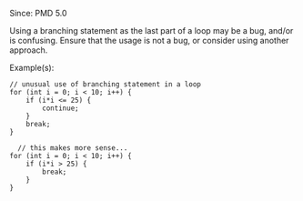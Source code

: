 Since: PMD 5.0

Using a branching statement as the last part of a loop may be a bug, and/or is confusing.
Ensure that the usage is not a bug, or consider using another approach.

Example(s):
```
// unusual use of branching statement in a loop
for (int i = 0; i < 10; i++) {
	if (i*i <= 25) {
		continue;
	}
	break;
}

  // this makes more sense...
for (int i = 0; i < 10; i++) {
	if (i*i > 25) {
		break;
	}
}
```
